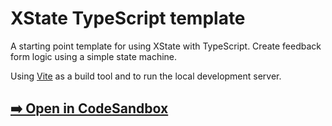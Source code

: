 # XState TypeScript template

A starting point template for using XState with TypeScript. Create feedback form logic using a simple state machine.

Using [Vite](https://vitejs.dev/) as a build tool and to run the local development server.

## [➡️ Open in CodeSandbox](https://codesandbox.io/p/sandbox/github/statelyai/xstate/tree/main/templates/vanilla-ts?file=%2Fsrc%2FfeedbackMachine.ts)
